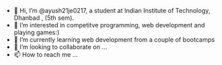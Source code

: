 - 👋 Hi, I’m @ayush21je0217, a student at Indian Institute of Technology, Dhanbad , (5th sem).
- 👀 I’m interested in competitve programming, web development and playing games:)
- 🌱 I’m currently learning web development from a couple of bootcamps
- 💞️ I’m looking to collaborate on ...
- 📫 How to reach me ...

<!---
ayush21je0217/ayush21je0217 is a ✨ special ✨ repository because its `README.md` (this file) appears on your GitHub profile.
You can click the Preview link to take a look at your changes.
--->
